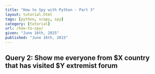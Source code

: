 ```yaml
---
title: "How to Spy with Python - Part 3"
layout: tutorial.html
tags: [python, scapy, spy]
category: [tutorial]
url: /how-to-spy/
given: "June 16th, 2015"
published: "June 16th, 2015"
---
```


## Query 2: Show me everyone from $X country that has visited $Y extremist forum